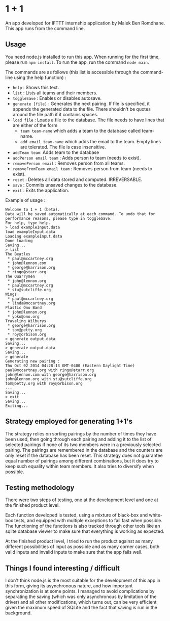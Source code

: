 

# 1 + 1

An app developed for IFTTT internship application by Malek Ben Romdhane.
This app runs from the command line.

## Usage

You need node.js installed to run this app.
When running for the first time, please run `npm install`.
To run the app, run the command `node main`.

The commands are as follows (this list is accessible through the command-line using the help function) :

* `help` : Shows this text.
* `list` : Lists all teams and their members.
* `toggleSave` : Enables or disables autosave.
* `generate [file]` : Generates the next pairing. If file is specified, it appends the generated data to the file. There shouldn't be quotes around the file path if it contains spaces.
* `load file` : Loads a file to the database. The file needs to have lines that are either of the form
   - `team team-name` which adds a team to the database called team-name.
   - `add email team-name` which adds the email to the team. 
   Empty lines are tolerated. The file is case insensitive.
* `addTeam team`: Adds team to the database
* `addPerson email team` : Adds person to team (needs to exist).
* `removePerson email` : Removes person from all teams.
* `removeFromTeam email team` : Removes person from team (needs to exist).
* `reset` : Deletes all data stored and computed. IRREVERSABLE.
* `save` : Commits unsaved changes to the database.
* `exit` : Exits the application.

Example of usage :

```
Welcome to 1 + 1 (beta).
Data will be saved automatically at each command. To undo that for
performance reasons, please type in toggleSave.
For help, type help.
> load exampleInput.data
load exampleInput.data
Loading exampleInput.data
Done loading
Saving...
> list
The Beatles
 * paul@mccartney.org
 * john@lennon.com
 * george@harrison.org
 * ringo@starr.org
The Quarrymen
 * john@lennon.org
 * paul@mccartney.org
 * stu@sutcliffe.org
Wings
 * paul@mccartney.org
 * linda@mccartney.org
Plastic Ono Band
 * john@lennon.org
 * yoko@ono.org
Traveling Wilburys
 * george@harrison.org
 * tom@petty.org
 * roy@orbison.org
> generate output.data
Saving...
> generate output.data
Saving...
> generate
Generating new pairing :
Thu Oct 02 2014 04:28:13 GMT-0400 (Eastern Daylight Time)
paul@mccartney.org with ringo@starr.org
john@lennon.com with george@harrison.org
john@lennon.org with stu@sutcliffe.org
tom@petty.org with roy@orbison.org
---
Saving...
> exit
Saving...
Exiting...
```

## Strategy employed for generating 1+1's

The strategy relies on sorting pairings by the number of times they have been used, then going through each pairing and adding it to the list of selected pairings if none of its two members were in a previously selected pairing.
The pairings are remembered in the database and the counters are only reset if the database has been reset.
This strategy does not guarantee equal number of pairings among different combinations, but it does try to keep such equality within team members. It also tries to diversify when possible.

## Testing methodology

There were two steps of testing, one at the development level and one at the finished product level.

Each function developed is tested, using a mixture of black-box and white-box tests, and equipped with multiple exceptions to fail fast when possible.
The functioning of the functions is also tracked through other tools like an sqlite database viewer to make sure that everything is working as expected.

At the finished product level, I tried to run the product against as many different possibilities of input as possible and as many corner cases,
both valid inputs and invalid inputs to make sure that the app fails well.

## Things I found interesting / difficult

I don't think node.js is the most suitable for the development of this app in this form, giving its asynchronous nature, and how important synchronization is at some points.
I managed to avoid complications by separating the saving (which was only asynchronous by limitation of the driver) and all other modifications, which turns out, can be very efficient given the maximum speed of SQLite and the fact that saving is run in the background.

